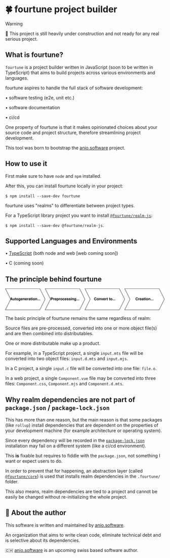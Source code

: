 # 🍀 fourtune project builder

> [!WARNING]  
> 🚧 This project is still heavily under construction and not ready for any real serious project.

## What is fourtune?

`fourtune` is a project builder written in JavaScript (soon to be written in TypeScript) 
that aims to build projects across various environments and languages.

fourtune aspires to handle the full stack of software development:

• software testing (e2e, unit etc.)

• software documentation

• ci/cd

One property of fourtune is that it makes opinionated choices about your source code and project structure, therefore streamlining project development.

This tool was born to bootstrap the [anio.software](https://github.com/anio-software) project.

## How to use it

First make sure to have `node` and `npm` installed.

After this, you can install fourtune locally in your project:

`$ npm install --save-dev fourtune`

fourtune uses "realms" to differentiate between project types.

For a TypeScript library project you want to install [`@fourtune/realm-js`](https://github.com/fourtune-org/realm-js):

`$ npm install --save-dev @fourtune/realm-js`.

## Supported Languages and Environments

• [TypeScript](https://github.com/fourtune-org/realm-js) (both node and web [web coming soon])

• C (coming soon)

## The principle behind fourtune

![Diagram](./diagram.svg)

The basic principle of fourtune remains the same regardless of realm:

Source files are pre-processed, converted into one or more object file(s) and are then
combined into distributables.

One or more distributable make up a product.

For example, in a TypeScript project, a single `input.mts` file will be converted into two object files: `input.d.mts` and `input.mjs`.

In a C project, a single `input.c` file will be converted into one file: `file.o`.

In a web project, a single `Component.vue` file may be converted into three files: `Component.css`, `Component.mjs` and `Component.d.mts`.

## Why realm dependencies are not part of `package.json` / `package-lock.json`

This has more than one reason, but the main reason is that some packages (like `rollup`) install dependencies 
that are dependent on the properties of your development machine (for example architecture or operating system).

Since every dependency will be recorded in the [`package-lock.json`](https://docs.npmjs.com/cli/v11/configuring-npm/package-lock-json) installation may fail on a different system (like a ci/cd environment).

This **is** fixable but requires to fiddle with the `package.json`, not something I want or expect users to do.

In order to prevent that for happening, an abstraction layer (called [`@fourtune/core`](https://github.com/fourtune-org/core)) is used that installs realm dependencies in the `.fourtune/` folder.

This also means, realm dependencies are tied to a project and cannot be easily be changed without re-initializing the whole project.

## 🌱 About the author

This software is written and maintained by [anio.software](https://github.com/anio-software).

An organization that aims to write clean code, eliminate technical debt and is selective about its dependencies.

🇨🇭 [anio.software](https://anio.software) is an upcoming swiss based software author.
